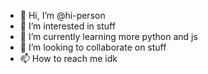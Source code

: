 - 👋 Hi, I’m @hi-person
- 👀 I’m interested in stuff
- 🌱 I’m currently learning more python and js
- 💞️ I’m looking to collaborate on stuff
- 📫 How to reach me idk

<!---
hi-person/hi-person is a ✨ special ✨ repository because its `README.md` (this file) appears on your GitHub profile.
You can click the Preview link to take a look at your changes.
--->
